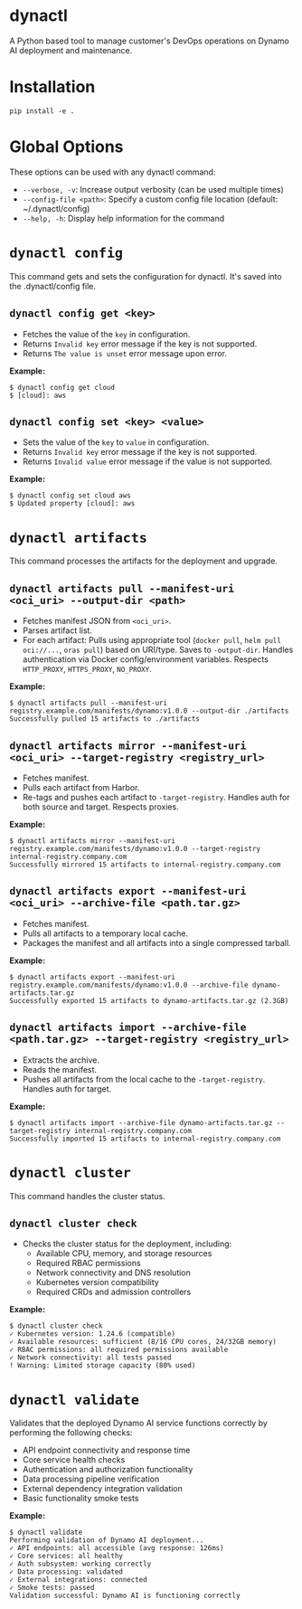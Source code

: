 # dynactl
A Python based tool to manage customer's DevOps operations on Dynamo AI deployment and maintenance.

# Installation

```
pip install -e .
```

# Global Options

These options can be used with any dynactl command:

- `--verbose, -v`: Increase output verbosity (can be used multiple times)
- `--config-file <path>`: Specify a custom config file location (default: ~/.dynactl/config)
- `--help, -h`: Display help information for the command

# `dynactl config`

This command gets and sets the configuration for dynactl. It's saved into the .dynactl/config file.

## `dynactl config get <key>`

- Fetches the value of the `key` in configuration.
- Returns `Invalid key` error message if the key is not supported.
- Returns `The value is unset` error message upon error.

**Example:**
```
$ dynactl config get cloud
$ [cloud]: aws
```

## `dynactl config set <key> <value>`

- Sets the value of the `key` to `value` in configuration.
- Returns `Invalid key` error message if the key is not supported.
- Returns `Invalid value` error message if the value is not supported.

**Example:**
```
$ dynactl config set cloud aws
$ Updated property [cloud]: aws
```

# `dynactl artifacts`

This command processes the artifacts for the deployment and upgrade.

## `dynactl artifacts pull --manifest-uri <oci_uri> --output-dir <path>`

- Fetches manifest JSON from `<oci_uri>`.
- Parses artifact list.
- For each artifact: Pulls using appropriate tool (`docker pull`, `helm pull oci://...`, `oras pull`) based on URI/type. Saves to `-output-dir`. Handles authentication via Docker config/environment variables. Respects `HTTP_PROXY`, `HTTPS_PROXY`, `NO_PROXY`.

**Example:**
```
$ dynactl artifacts pull --manifest-uri registry.example.com/manifests/dynamo:v1.0.0 --output-dir ./artifacts
Successfully pulled 15 artifacts to ./artifacts
```

## `dynactl artifacts mirror --manifest-uri <oci_uri> --target-registry <registry_url>`

- Fetches manifest.
- Pulls each artifact from Harbor.
- Re-tags and pushes each artifact to `-target-registry`. Handles auth for both source and target. Respects proxies.

**Example:**
```
$ dynactl artifacts mirror --manifest-uri registry.example.com/manifests/dynamo:v1.0.0 --target-registry internal-registry.company.com
Successfully mirrored 15 artifacts to internal-registry.company.com
```

## `dynactl artifacts export --manifest-uri <oci_uri> --archive-file <path.tar.gz>`

- Fetches manifest.
- Pulls all artifacts to a temporary local cache.
- Packages the manifest and all artifacts into a single compressed tarball.

**Example:**
```
$ dynactl artifacts export --manifest-uri registry.example.com/manifests/dynamo:v1.0.0 --archive-file dynamo-artifacts.tar.gz
Successfully exported 15 artifacts to dynamo-artifacts.tar.gz (2.3GB)
```

## `dynactl artifacts import --archive-file <path.tar.gz> --target-registry <registry_url>`

- Extracts the archive.
- Reads the manifest.
- Pushes all artifacts from the local cache to the `-target-registry`. Handles auth for target.

**Example:**
```
$ dynactl artifacts import --archive-file dynamo-artifacts.tar.gz --target-registry internal-registry.company.com
Successfully imported 15 artifacts to internal-registry.company.com
```

# `dynactl cluster`

This command handles the cluster status.

## `dynactl cluster check`

- Checks the cluster status for the deployment, including:
  - Available CPU, memory, and storage resources
  - Required RBAC permissions
  - Network connectivity and DNS resolution
  - Kubernetes version compatibility
  - Required CRDs and admission controllers

**Example:**
```
$ dynactl cluster check
✓ Kubernetes version: 1.24.6 (compatible)
✓ Available resources: sufficient (8/16 CPU cores, 24/32GB memory)
✓ RBAC permissions: all required permissions available
✓ Network connectivity: all tests passed
! Warning: Limited storage capacity (80% used)
```

# `dynactl validate`

Validates that the deployed Dynamo AI service functions correctly by performing the following checks:
- API endpoint connectivity and response time
- Core service health checks
- Authentication and authorization functionality
- Data processing pipeline verification
- External dependency integration validation
- Basic functionality smoke tests

**Example:**
```
$ dynactl validate
Performing validation of Dynamo AI deployment...
✓ API endpoints: all accessible (avg response: 126ms)
✓ Core services: all healthy
✓ Auth subsystem: working correctly
✓ Data processing: validated
✓ External integrations: connected
✓ Smoke tests: passed
Validation successful: Dynamo AI is functioning correctly
```